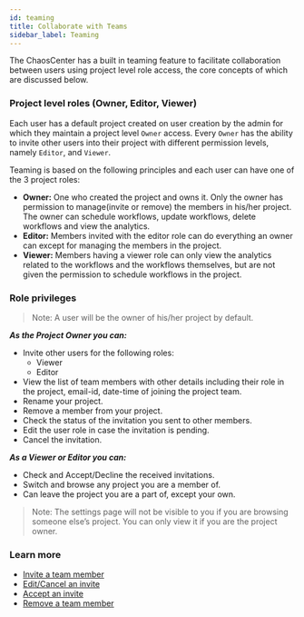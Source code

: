 ```yaml
---
id: teaming
title: Collaborate with Teams
sidebar_label: Teaming
---
```


The ChaosCenter has a built in teaming feature to facilitate collaboration between users using project level role access, the core concepts of which are discussed below.

### Project level roles (Owner, Editor, Viewer)
Each user has a default project created on user creation by the admin for which they maintain a project level `Owner` access. Every `Owner` has the ability to invite other users into their project with different permission levels, namely `Editor`,  and `Viewer`.

Teaming is based on the following principles and each user can have one of the 3 project roles:

- **Owner:** One who created the project and owns it. Only the owner has permission to manage(invite or remove) the members in his/her project. The owner can schedule workflows, update workflows, delete workflows and view the analytics.
- **Editor:** Members invited with the editor role can do everything an owner can except for managing the members in the project.
- **Viewer:** Members having a viewer role can only view the analytics related to the workflows and the workflows themselves, but are not given the permission to schedule workflows in the project.

### Role privileges

> Note: A user will be the owner of his/her project by default. 

***As the Project Owner you can:***
- Invite other users for the following roles:
    - Viewer
    - Editor
- View the list of team members with other details including their role in the project, email-id, date-time of joining the project team.
- Rename your project.
- Remove a member from your project.
- Check the status of the invitation you sent to other members.
- Edit the user role in case the invitation is pending.
- Cancel the invitation.

***As a Viewer or Editor you can:***

- Check and Accept/Decline the received invitations.
- Switch and browse any project you are a member of.
- Can leave the project you are a part of, except your own.

>Note: The settings page will not be visible to you if you are browsing someone else’s project. You can only view it if you are the project owner.

### Learn more

- [Invite a team member](../user-guides/invite-team-member)
- [Edit/Cancel an invite](../user-guides/edit-invite)
- [Accept an invite](../user-guides/accept-invite)
- [Remove a team member](../user-guides/remove-team-member)